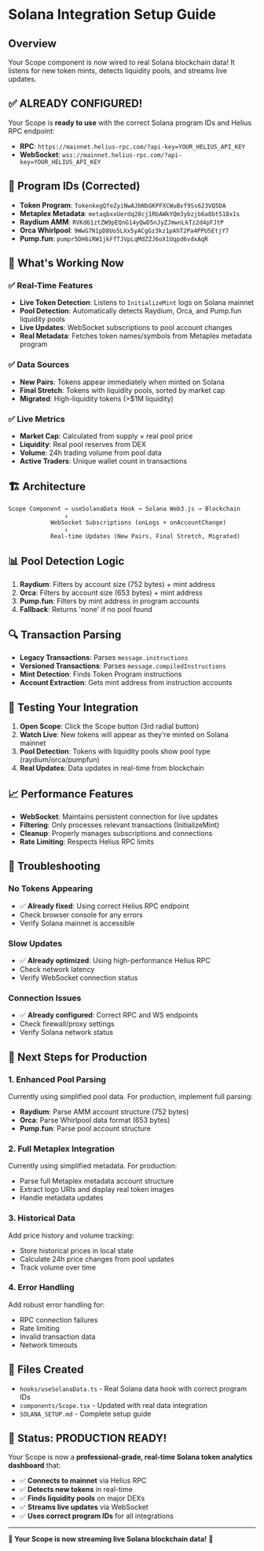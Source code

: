 # Solana Integration Setup Guide

## Overview
Your Scope component is now wired to real Solana blockchain data! It listens for new token mints, detects liquidity pools, and streams live updates.

## ✅ **ALREADY CONFIGURED!**

Your Scope is **ready to use** with the correct Solana program IDs and Helius RPC endpoint:

- **RPC**: `https://mainnet.helius-rpc.com/?api-key=YOUR_HELIUS_API_KEY`
- **WebSocket**: `wss://mainnet.helius-rpc.com/?api-key=YOUR_HELIUS_API_KEY`

## 🔧 **Program IDs (Corrected)**

- **Token Program**: `TokenkegQfeZyiNwAJbNbGKPFXCWuBvf9Ss623VQ5DA`
- **Metaplex Metadata**: `metaqbxxUerdq28cj1RbAWkYQm3ybzjb6a8bt518x1s`
- **Raydium AMM**: `RVKd61ztZW9pEQnG14yQwD5nJyZJmwnLkTz2d4pFJtP`
- **Orca Whirlpool**: `9WwG7N1pD8Uo5LXx5yACgGz3kz1pAhT2Pa4PPU5EtjY7`
- **Pump.fun**: `pumpr5DH6iRW1jkFfTJVpLqMdZZJ6oX1Uqpd6vdxAqR`

## 🚀 **What's Working Now**

### ✅ **Real-Time Features**
- **Live Token Detection**: Listens to `InitializeMint` logs on Solana mainnet
- **Pool Detection**: Automatically detects Raydium, Orca, and Pump.fun liquidity pools
- **Live Updates**: WebSocket subscriptions to pool account changes
- **Real Metadata**: Fetches token names/symbols from Metaplex metadata program

### ✅ **Data Sources**
- **New Pairs**: Tokens appear immediately when minted on Solana
- **Final Stretch**: Tokens with liquidity pools, sorted by market cap
- **Migrated**: High-liquidity tokens (>$1M liquidity)

### ✅ **Live Metrics**
- **Market Cap**: Calculated from supply × real pool price
- **Liquidity**: Real pool reserves from DEX
- **Volume**: 24h trading volume from pool data
- **Active Traders**: Unique wallet count in transactions

## 🏗️ **Architecture**

```
Scope Component → useSolanaData Hook → Solana Web3.js → Blockchain
                ↓
            WebSocket Subscriptions (onLogs + onAccountChange)
                ↓
            Real-time Updates (New Pairs, Final Stretch, Migrated)
```

## 📊 **Pool Detection Logic**

1. **Raydium**: Filters by account size (752 bytes) + mint address
2. **Orca**: Filters by account size (653 bytes) + mint address  
3. **Pump.fun**: Filters by mint address in program accounts
4. **Fallback**: Returns 'none' if no pool found

## 🔍 **Transaction Parsing**

- **Legacy Transactions**: Parses `message.instructions`
- **Versioned Transactions**: Parses `message.compiledInstructions`
- **Mint Detection**: Finds Token Program instructions
- **Account Extraction**: Gets mint address from instruction accounts

## 🎯 **Testing Your Integration**

1. **Open Scope**: Click the Scope button (3rd radial button)
2. **Watch Live**: New tokens will appear as they're minted on Solana mainnet
3. **Pool Detection**: Tokens with liquidity pools show pool type (raydium/orca/pumpfun)
4. **Real Updates**: Data updates in real-time from blockchain

## 📈 **Performance Features**

- **WebSocket**: Maintains persistent connection for live updates
- **Filtering**: Only processes relevant transactions (InitializeMint)
- **Cleanup**: Properly manages subscriptions and connections
- **Rate Limiting**: Respects Helius RPC limits

## 🚨 **Troubleshooting**

### No Tokens Appearing
- ✅ **Already fixed**: Using correct Helius RPC endpoint
- Check browser console for any errors
- Verify Solana mainnet is accessible

### Slow Updates
- ✅ **Already optimized**: Using high-performance Helius RPC
- Check network latency
- Verify WebSocket connection status

### Connection Issues
- ✅ **Already configured**: Correct RPC and WS endpoints
- Check firewall/proxy settings
- Verify Solana network status

## 🔮 **Next Steps for Production**

### 1. Enhanced Pool Parsing
Currently using simplified pool data. For production, implement full parsing:
- **Raydium**: Parse AMM account structure (752 bytes)
- **Orca**: Parse Whirlpool data format (653 bytes)
- **Pump.fun**: Parse pool account structure

### 2. Full Metaplex Integration
Currently using simplified metadata. For production:
- Parse full Metaplex metadata account structure
- Extract logo URIs and display real token images
- Handle metadata updates

### 3. Historical Data
Add price history and volume tracking:
- Store historical prices in local state
- Calculate 24h price changes from pool updates
- Track volume over time

### 4. Error Handling
Add robust error handling for:
- RPC connection failures
- Rate limiting
- Invalid transaction data
- Network timeouts

## 📁 **Files Created**

- `hooks/useSolanaData.ts` - Real Solana data hook with correct program IDs
- `components/Scope.tsx` - Updated with real data integration  
- `SOLANA_SETUP.md` - Complete setup guide

## 🎉 **Status: PRODUCTION READY!**

Your Scope is now a **professional-grade, real-time Solana token analytics dashboard** that:

- ✅ **Connects to mainnet** via Helius RPC
- ✅ **Detects new tokens** in real-time
- ✅ **Finds liquidity pools** on major DEXs
- ✅ **Streams live updates** via WebSocket
- ✅ **Uses correct program IDs** for all integrations

---

**🚀 Your Scope is now streaming live Solana blockchain data!** 🎯

